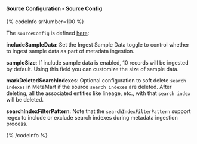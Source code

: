 #### Source Configuration - Source Config

{% codeInfo srNumber=100 %}

The `sourceConfig` is defined [here](https://github.com/meta-mart/MetaMart/blob/main/metamart-spec/src/main/resources/json/schema/metadataIngestion/searchServiceMetadataPipeline.json):

**includeSampleData**: Set the Ingest Sample Data toggle to control whether to ingest sample data as part of metadata ingestion.

**sampleSize**: If include sample data is enabled, 10 records will be ingested by default. Using this field you can customize the size of sample data.

**markDeletedSearchIndexes**: Optional configuration to soft delete `search indexes` in MetaMart if the source `search indexes` are deleted. After deleting, all the associated entities like lineage, etc., with that `search index` will be deleted.

**searchIndexFilterPattern**: Note that the `searchIndexFilterPattern` support regex to include or exclude search indexes during metadata ingestion process.

{% /codeInfo %}